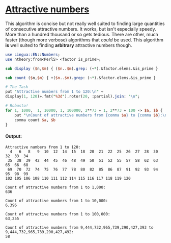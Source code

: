 [1]: https://rosettacode.org/wiki/Attractive_numbers

# [Attractive numbers][1]





This algorithm is concise but not really well suited to finding large quantities of consecutive attractive numbers. It works, but isn't especially speedy. More than a hundred thousand or so gets tedious. There are other, much faster (though more verbose) algorithms that *could* be used. This algorithm **is** well suited to finding **arbitrary** attractive numbers though.

```perl
use Lingua::EN::Numbers;
use ntheory:from<Perl5> <factor is_prime>;

sub display ($n,$m) { ($n..$m).grep: (~*).&factor.elems.&is_prime }

sub count ($n,$m) { +($n..$m).grep: (~*).&factor.elems.&is_prime }

# The Task
put "Attractive numbers from 1 to 120:\n" ~
display(1, 120)».fmt("%3d").rotor(20, :partial).join: "\n";

# Robusto!
for 1, 1000,  1, 10000, 1, 100000, 2**73 + 1, 2**73 + 100 -> $a, $b {
    put "\nCount of attractive numbers from {comma $a} to {comma $b}:\n" ~
    comma count $a, $b
}
```

#### Output:
```
Attractive numbers from 1 to 120:
  4   6   8   9  10  12  14  15  18  20  21  22  25  26  27  28  30  32  33  34
 35  38  39  42  44  45  46  48  49  50  51  52  55  57  58  62  63  65  66  68
 69  70  72  74  75  76  77  78  80  82  85  86  87  91  92  93  94  95  98  99
102 105 106 108 110 111 112 114 115 116 117 118 119 120

Count of attractive numbers from 1 to 1,000:
636

Count of attractive numbers from 1 to 10,000:
6,396

Count of attractive numbers from 1 to 100,000:
63,255

Count of attractive numbers from 9,444,732,965,739,290,427,393 to 9,444,732,965,739,290,427,492:
58
```
